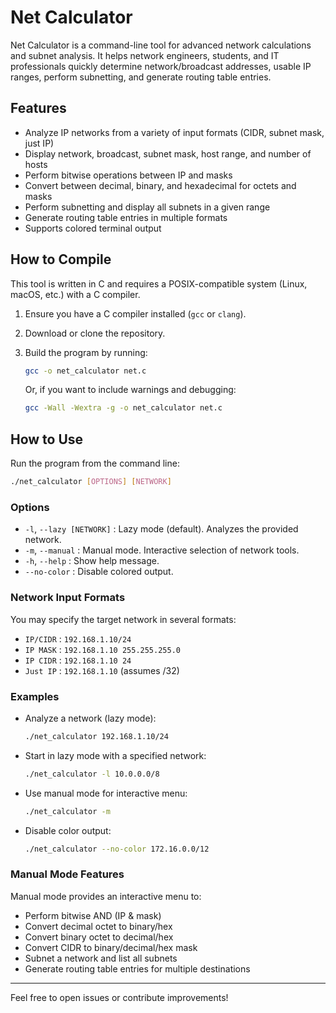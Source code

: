 # Net Calculator

Net Calculator is a command-line tool for advanced network calculations and subnet analysis. It helps network engineers, students, and IT professionals quickly determine network/broadcast addresses, usable IP ranges, perform subnetting, and generate routing table entries.

## Features

- Analyze IP networks from a variety of input formats (CIDR, subnet mask, just IP)
- Display network, broadcast, subnet mask, host range, and number of hosts
- Perform bitwise operations between IP and masks
- Convert between decimal, binary, and hexadecimal for octets and masks
- Perform subnetting and display all subnets in a given range
- Generate routing table entries in multiple formats
- Supports colored terminal output

## How to Compile

This tool is written in C and requires a POSIX-compatible system (Linux, macOS, etc.) with a C compiler.

1. Ensure you have a C compiler installed (`gcc` or `clang`).
2. Download or clone the repository.
3. Build the program by running:

   ```sh
   gcc -o net_calculator net.c
   ```

   Or, if you want to include warnings and debugging:

   ```sh
   gcc -Wall -Wextra -g -o net_calculator net.c
   ```

## How to Use

Run the program from the command line:

```sh
./net_calculator [OPTIONS] [NETWORK]
```

### Options

- `-l`, `--lazy [NETWORK]` : Lazy mode (default). Analyzes the provided network.
- `-m`, `--manual`         : Manual mode. Interactive selection of network tools.
- `-h`, `--help`           : Show help message.
- `--no-color`             : Disable colored output.

### Network Input Formats

You may specify the target network in several formats:

- `IP/CIDR`      : `192.168.1.10/24`
- `IP MASK`      : `192.168.1.10 255.255.255.0`
- `IP CIDR`      : `192.168.1.10 24`
- `Just IP`      : `192.168.1.10` (assumes /32)

### Examples

- Analyze a network (lazy mode):

  ```sh
  ./net_calculator 192.168.1.10/24
  ```

- Start in lazy mode with a specified network:

  ```sh
  ./net_calculator -l 10.0.0.0/8
  ```

- Use manual mode for interactive menu:

  ```sh
  ./net_calculator -m
  ```

- Disable color output:

  ```sh
  ./net_calculator --no-color 172.16.0.0/12
  ```

### Manual Mode Features

Manual mode provides an interactive menu to:

- Perform bitwise AND (IP & mask)
- Convert decimal octet to binary/hex
- Convert binary octet to decimal/hex
- Convert CIDR to binary/decimal/hex mask
- Subnet a network and list all subnets
- Generate routing table entries for multiple destinations

---

Feel free to open issues or contribute improvements!